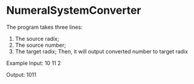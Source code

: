 # NumeralSystemConverter

The program takes three lines:
1. The source radix;
2. The source number;
3. The target radix;
Then, it will output converted number to target radix

Example
Input:
10
11
2

Output:
1011
